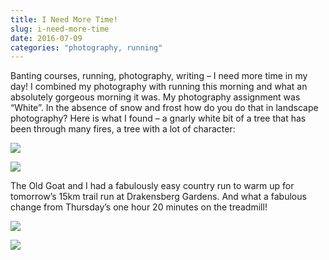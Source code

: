 ```yaml
---
title: I Need More Time!
slug: i-need-more-time
date: 2016-07-09
categories: "photography, running"
---
```


<p>Banting courses, running, photography, writing – I need more time in my day! I combined my photography with running this morning and what an absolutely gorgeous morning it was. My photography assignment was “White”. In the absence of snow and frost how do you do that in landscape photography? Here is what I found – a gnarly white bit of a tree that has been through many fires, a tree with a lot of character:</p>
<p><img src="https://res.cloudinary.com/dy6grlu8z/image/upload/v1558841845/k8e4yowybu0ztdmpwmh9.jpg"/></p>
<p><img src="https://res.cloudinary.com/dy6grlu8z/image/upload/v1558841846/rdntyolcoaldrju3kwab.jpg"/></p>
<p>The Old Goat and I had a fabulously easy country run to warm up for tomorrow’s 15km trail run at Drakensberg Gardens. And what a fabulous change from Thursday’s one hour 20 minutes on the treadmill!</p>
<p><img src="https://res.cloudinary.com/dy6grlu8z/image/upload/v1558841848/xiyh8dgombgo9nuivbpp.jpg"/></p>
<p><img src="https://res.cloudinary.com/dy6grlu8z/image/upload/v1558841849/o1l4lfcmhrvesuyofizg.jpg"/></p>







